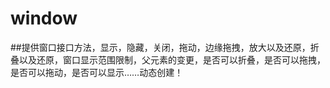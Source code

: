 # window
##提供窗口接口方法，显示，隐藏，关闭，拖动，边缘拖拽，放大以及还原，折叠以及还原，窗口显示范围限制，父元素的变更，是否可以折叠，是否可以拖拽，是否可以拖动，是否可以显示……动态创建！
